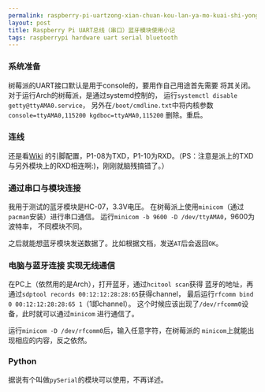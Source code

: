 ```yaml
---
permalink: raspberry-pi-uartzong-xian-chuan-kou-lan-ya-mo-kuai-shi-yong-xiao-ji.html
layout: post
title: Raspberry Pi UART总线（串口）蓝牙模块使用小记
tags: raspberrypi hardware uart serial bluetooth
---
```


### 系统准备

树莓派的UART接口默认是用于console的，要用作自己用途首先需要
将其关闭。对于运行Arch的树莓派，是通过systemd控制的，
运行`systemctl disable getty@ttyAMA0.service`，
另外在`/boot/cmdline.txt`中将内核参数`console=ttyAMA0,115200 kgdboc=ttyAMA0,115200`
删除。重启。

### 连线

还是看[Wiki](http://elinux.org/RPi_Low-level_peripherals)
的引脚配置，P1-08为TXD，P1-10为RXD。（PS：注意是派上的TXD与另外模块上的RXD相连啊:)，刚刚就脑残搞错了。）

### 通过串口与模块连接

我用于测试的蓝牙模块是HC-07，3.3V电压。
在树莓派上使用`minicom`（通过`pacman`安装）进行串口通信。
运行`minicom -b 9600 -D /dev/ttyAMA0`，9600为波特率，
不同模块不同。

之后就能想蓝牙模块发送数据了。比如根据文档，发送`AT`后会返回`OK`。

### 电脑与蓝牙连接 实现无线通信

在PC上（依然用的是Arch），打开蓝牙，通过`hcitool scan`获得
蓝牙的地址，再通过`sdptool records 00:12:12:28:28:65`获得channel，
最后运行`rfcomm bind 0 00:12:12:28:28:65 1`（1即channel）。
这个时候应该出现了`/dev/rfcomm0`设备，此时就可以通过`minicom`
进行通信了。

运行`minicom -D /dev/rfcomm0`后，输入任意字符，在树莓派的
`minicom`上就能出现相应的内容，反之依然。

### Python

据说有个叫做`pySerial`的模块可以使用，不再详述。

